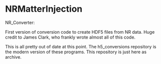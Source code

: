 # NRMatterInjection

NR_Converter:

First version of conversion code to create HDF5 files from NR data. Huge credit to James Clark, who frankly wrote almost all of this code.

This is all pretty out of date at this point. The h5_conversions repository is the modern version of these programs. This repository is just here as archive. 

